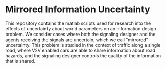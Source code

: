 # Mirrored Information Uncertainty

This repository contains the matlab scripts used for research into the effects of uncertainty about world parameters on an information design problem. 
We consider cases where both the signaling designer and the agents receiving the signals are uncertain, which we call "mirrored" uncertainty. 
This problem is studied in the context of traffic along a single road, where V2V enabled cars are able to share information about road hazards, and the signaling designer controls the quality of the information that is shared.
